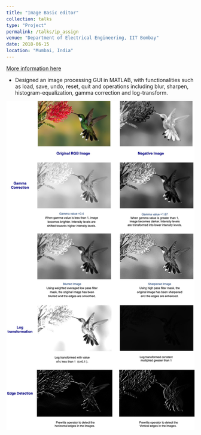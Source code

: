 ```yaml
---
title: "Image Basic editor"
collection: talks
type: "Project"
permalink: /talks/ip_assign
venue: "Department of Electrical Engineering, IIT Bombay"
date: 2018-06-15
location: "Mumbai, India"
---
```

[More information here](/images/image_assignment.zip)

* Designed an image processing GUI in MATLAB, with functionalities such as load, save, undo, reset, quit and operations including blur, sharpen, histogram-equalization, gamma correction and log-transform.

<img src="/images/image_editor_new.jpg"
     alt="Markdown Monster icon" width="600"
     style="float: center; margin-right: 70px;" />
